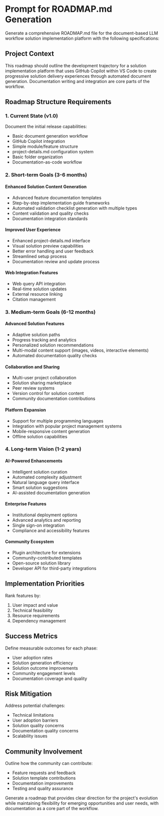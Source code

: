 # Prompt for ROADMAP.md Generation

Generate a comprehensive ROADMAP.md file for the document-based LLM workflow solution implementation platform with the following specifications:

## Project Context
This roadmap should outline the development trajectory for a solution implementation platform that uses GitHub Copilot within VS Code to create progressive solution delivery experiences through automated document generation. Documentation writing and integration are core parts of the workflow.

## Roadmap Structure Requirements

### 1. Current State (v1.0)
Document the initial release capabilities:
- Basic document generation workflow
- GitHub Copilot integration
- Simple module/feature structure
- project-details.md configuration system
- Basic folder organization
- Documentation-as-code workflow

### 2. Short-term Goals (3-6 months)
#### Enhanced Solution Content Generation
- Advanced feature documentation templates
- Step-by-step implementation guide frameworks
- Automated validation checklist generation with multiple types
- Content validation and quality checks
- Documentation integration standards

#### Improved User Experience
- Enhanced project-details.md interface
- Visual solution preview capabilities
- Better error handling and user feedback
- Streamlined setup process
- Documentation review and update process

#### Web Integration Features
- Web query API integration
- Real-time solution updates
- External resource linking
- Citation management

### 3. Medium-term Goals (6-12 months)
#### Advanced Solution Features
- Adaptive solution paths
- Progress tracking and analytics
- Personalized solution recommendations
- Multi-modal content support (images, videos, interactive elements)
- Automated documentation quality checks

#### Collaboration and Sharing
- Multi-user project collaboration
- Solution sharing marketplace
- Peer review systems
- Version control for solution content
- Community documentation contributions

#### Platform Expansion
- Support for multiple programming languages
- Integration with popular project management systems
- Mobile-responsive content generation
- Offline solution capabilities

### 4. Long-term Vision (1-2 years)
#### AI-Powered Enhancements
- Intelligent solution curation
- Automated complexity adjustment
- Natural language query interface
- Smart solution suggestions
- AI-assisted documentation generation

#### Enterprise Features
- Institutional deployment options
- Advanced analytics and reporting
- Single sign-on integration
- Compliance and accessibility features

#### Community Ecosystem
- Plugin architecture for extensions
- Community-contributed templates
- Open-source solution library
- Developer API for third-party integrations

## Implementation Priorities
Rank features by:
1. User impact and value
2. Technical feasibility
3. Resource requirements
4. Dependency management

## Success Metrics
Define measurable outcomes for each phase:
- User adoption rates
- Solution generation efficiency
- Solution outcome improvements
- Community engagement levels
- Documentation coverage and quality

## Risk Mitigation
Address potential challenges:
- Technical limitations
- User adoption barriers
- Solution quality concerns
- Documentation quality concerns
- Scalability issues

## Community Involvement
Outline how the community can contribute:
- Feature requests and feedback
- Solution template contributions
- Documentation improvements
- Testing and quality assurance

Generate a roadmap that provides clear direction for the project's evolution while maintaining flexibility for emerging opportunities and user needs, with documentation as a core part of the workflow.
